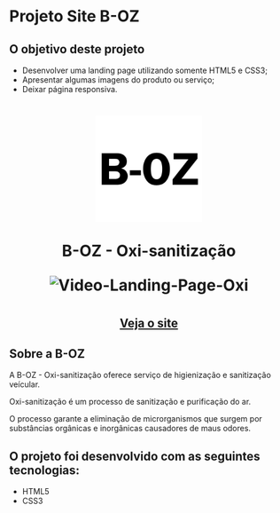 # Projeto Site B-OZ

## O objetivo deste projeto
- Desenvolver uma landing page utilizando somente HTML5 e CSS3; 
- Apresentar algumas imagens do produto ou serviço;
- Deixar página responsiva.

<h1 align="center">
    <img src="src/imagens/logo.png" alt="Logo B-OZ">
    <p>B-OZ - Oxi-sanitização</p>

![Video-Landing-Page-Oxi](https://github.com/briamferr/projeto-landing-page-oxisanitizacao/assets/124388657/9f0ebe28-c5ff-4a99-bb22-31b9605afe37)
<h1>

<h2 align="center">
  <a href="https://briamferr.github.io/projeto-site-boz-oxisanitizacao/" target="_blank">Veja o site</a>
</h2> 

## Sobre a B-OZ
A B-OZ - Oxi-sanitização oferece serviço de higienização e sanitização veícular.

Oxi-sanitização é um processo de sanitização e purificação do ar.

O processo garante a eliminação de microrganismos que surgem por substâncias orgânicas e inorgânicas causadores de maus odores.

## O projeto foi desenvolvido com as seguintes tecnologias:
- HTML5
- CSS3
